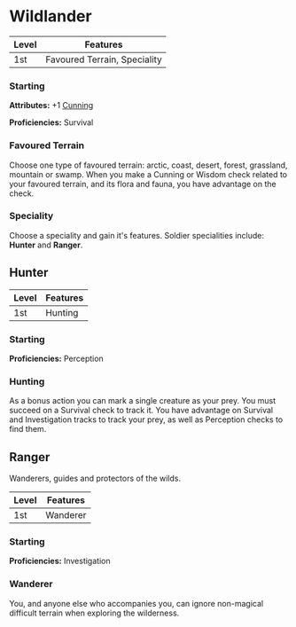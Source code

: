 # Wildlander

| Level             | Features    |
| ----------------- | - |
| 1st               | Favoured Terrain, Speciality  |

### Starting

**Attributes:** +1 [Cunning](pages/characters/attributes.md?id=cunning)

**Proficiencies:** Survival

### Favoured Terrain

Choose one type of favoured terrain: arctic, coast, desert, forest, grassland, mountain or swamp. When you make a Cunning or Wisdom check related to your favoured terrain, and its flora and fauna, you have advantage on the check.

### Speciality

Choose a speciality and gain it's features. Soldier specialities include: **Hunter** and **Ranger**.

## Hunter

| Level             | Features    |
| ----------------- | - |
| 1st               | Hunting |

### Starting

**Proficiencies:** Perception

### Hunting

As a bonus action you can mark a single creature as your prey. You must succeed on a Survival check to track it. You have advantage on Survival and Investigation tracks to track your prey, as well as Perception checks to find them.

## Ranger

Wanderers, guides and protectors of the wilds.

| Level             | Features    |
| ----------------- | - |
| 1st               | Wanderer |

### Starting

**Proficiencies:** Investigation

### Wanderer

You, and anyone else who accompanies you, can ignore non-magical difficult terrain when exploring the wilderness.
